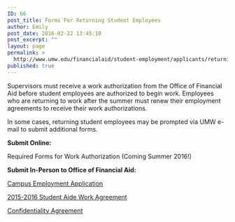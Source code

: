 ```yaml
---
ID: 66
post_title: Forms For Returning Student Employees
author: Emily
post_date: 2016-02-22 13:45:10
post_excerpt: ""
layout: page
permalink: >
  http://www.umw.edu/financialaid/student-employment/applicants/returning-student-employees/
published: true
---
```

Supervisors must receive a work authorization from the Office of Financial Aid before student employees are authorized to begin work. Employees who are returning to work after the summer must renew their employment agreements to receive their work authorizations.

In some cases, returning student employees may be prompted via UMW e-mail to submit additional forms.

<strong>Submit Online:</strong>

Required Forms for Work Authorization (Coming Summer 2016!)

<strong>Submit In-Person to Office of Financial Aid:</strong>

<a href="http://adminfinance.umw.edu/financialaid/files/2015/03/2015-2016-Application.pdf">Campus Employment Application</a>

<a href="http://adminfinance.umw.edu/financialaid/files/2015/07/2015-2016-Work-Agreement.pdf">2015-2016 Student Aide Work Agreement</a>

<a href="http://adminfinance.umw.edu/financialaid/files/2015/03/2015-2016-Confidentiality-Agreement.pdf">Confidentiality Agreement</a>